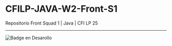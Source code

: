 # CFILP-JAVA-W2-Front-S1
Repositorio Front Squad 1 | Java | CFI LP 25

-----
![Badge en Desarollo](https://img.shields.io/badge/STATUS-EN%20DESAROLLO-red)
